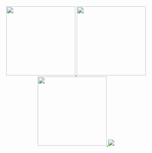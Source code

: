 

<div align="center">
  <a href="https://github.com/murillcosta">
  <img height="180em" src="https://github-readme-stats.vercel.app/api?username=murillocosta&show_icons=true&theme=gotham&include_all_commits=true&count_private=true"/>
  <img height="180em" src="https://github-readme-stats.vercel.app/api/top-langs/?username=murillocosta&layout=compact&langs_count=7&theme=gotham"/>
  <img height="180em" src="http://github-readme-streak-stats.herokuapp.com?user=murillocosta&theme=gotham&date_format=M%20j%5B%2C%20Y%5D&fire=DD2727"/>
  <img src="https://activity-graph.herokuapp.com/graph?username=murillocosta&theme=gotham">
    
</div>
  
 
